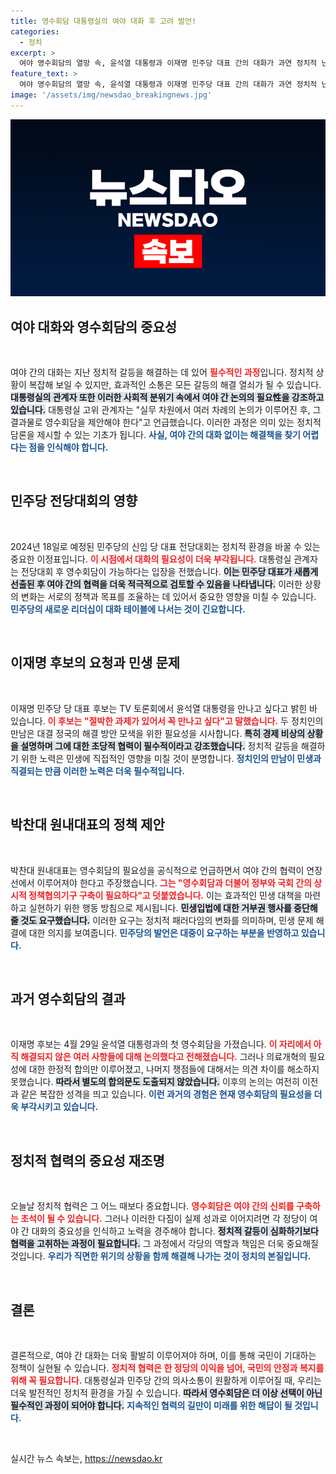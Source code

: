 ```yaml
---
title: 영수회담 대통령실의 여야 대화 후 고려 발언!
categories:
  - 정치
excerpt: >
  여야 영수회담의 열망 속, 윤석열 대통령과 이재명 민주당 대표 간의 대화가 과연 정치적 난제를 해소할 수 있을까? 전당대회를 앞둔 민주당의 즉각적인 협의 요청에 대통령실은 실무 논의 후 검토하겠다고 밝혀, 긴장감이 감도는 상황이다.
feature_text: >
  여야 영수회담의 열망 속, 윤석열 대통령과 이재명 민주당 대표 간의 대화가 과연 정치적 난제를 해소할 수 있을까? 전당대회를 앞둔 민주당의 즉각적인 협의 요청에 대통령실은 실무 논의 후 검토하겠다고 밝혀, 긴장감이 감도는 상황이다.
image: '/assets/img/newsdao_breakingnews.jpg'
---
```


<p><img src="/assets/img/newsdao_breakingnews.jpg" alt="firstkoreanews 속보" /></p>

<h2 data-ke-size="size26">여야 대화와 영수회담의 중요성</h2>

<p data-ke-size="size16">&nbsp;</p>

<p>여야 간의 대화는 지난 정치적 갈등을 해결하는 데 있어 <b><span style="color: #ee2323;">필수적인 과정</span></b>입니다. 정치적 상황이 복잡해 보일 수 있지만, 효과적인 소통은 모든 갈등의 해결 열쇠가 될 수 있습니다. <b><span style="background-color: #21538527;">대통령실의 관계자 또한 이러한 사회적 분위기 속에서 여야 간 논의의 필요性을 강조하고 있습니다.</span></b> 대통령실 고위 관계자는 "실무 차원에서 여러 차례의 논의가 이루어진 후, 그 결과물로 영수회담을 제안해야 한다"고 언급했습니다. 이러한 과정은 의미 있는 정치적 담론을 제시할 수 있는 기초가 됩니다. <b><span style="color: #1a5490;">사실, 여야 간의 대화 없이는 해결책을 찾기 어렵다는 점을 인식해야 합니다.</span></b></p>

<p data-ke-size="size16">&nbsp;</p>

<h2 data-ke-size="size26">민주당 전당대회의 영향</h2>

<p data-ke-size="size16">&nbsp;</p>

<p>2024년 18일로 예정된 민주당의 신임 당 대표 전당대회는 정치적 환경을 바꿀 수 있는 중요한 이정표입니다. <b><span style="color: #ee2323;">이 시점에서 대화의 필요성이 더욱 부각됩니다.</span></b> 대통령실 관계자는 전당대회 후 영수회담이 가능하다는 입장을 전했습니다. <b><span style="background-color: #21538527;">이는 민주당 대표가 새롭게 선출된 후 여야 간의 협력을 더욱 적극적으로 검토할 수 있음을 나타냅니다.</span></b> 이러한 상황의 변화는 서로의 정책과 목표를 조율하는 데 있어서 중요한 영향을 미칠 수 있습니다. <b><span style="color: #1a5490;">민주당의 새로운 리더십이 대화 테이블에 나서는 것이 긴요합니다.</span></b></p>

<p data-ke-size="size16">&nbsp;</p>

<h2 data-ke-size="size26">이재명 후보의 요청과 민생 문제</h2>

<p data-ke-size="size16">&nbsp;</p>

<p>이재명 민주당 당 대표 후보는 TV 토론회에서 윤석열 대통령을 만나고 싶다고 밝힌 바 있습니다. <b><span style="color: #ee2323;">이 후보는 "절박한 과제가 있어서 꼭 만나고 싶다"고 말했습니다.</span></b> 두 정치인의 만남은 대결 정국의 해결 방안 모색을 위한 필요성을 시사합니다. <b><span style="background-color: #21538527;">특히 경제 비상의 상황을 설명하며 그에 대한 초당적 협력이 필수적이라고 강조했습니다.</span></b> 정치적 갈등을 해결하기 위한 노력은 민생에 직접적인 영향을 미칠 것이 분명합니다. <b><span style="color: #1a5490;">정치인의 만남이 민생과 직결되는 만큼 이러한 노력은 더욱 필수적입니다.</span></b></p>

<p data-ke-size="size16">&nbsp;</p>

<h2 data-ke-size="size26">박찬대 원내대표의 정책 제안</h2>

<p data-ke-size="size16">&nbsp;</p>

<p>박찬대 원내대표는 영수회담의 필요성을 공식적으로 언급하면서 여야 간의 협력이 연장선에서 이루어져야 한다고 주장했습니다. <b><span style="color: #ee2323;">그는 "영수회담과 더불어 정부와 국회 간의 상시적 정책협의기구 구축이 필요하다"고 덧붙였습니다.</span></b> 이는 효과적인 민생 대책을 마련하고 실현하기 위한 행동 방침으로 제시됩니다. <b><span style="background-color: #21538527;">민생입법에 대한 거부권 행사를 중단해줄 것도 요구했습니다.</span></b> 이러한 요구는 정치적 패러다임의 변화를 의미하며, 민생 문제 해결에 대한 의지를 보여줍니다. <b><span style="color: #1a5490;">민주당의 발언은 대중이 요구하는 부분을 반영하고 있습니다.</span></b></p>

<p data-ke-size="size16">&nbsp;</p>

<h2 data-ke-size="size26">과거 영수회담의 결과</h2>

<p data-ke-size="size16">&nbsp;</p>

<p>이재명 후보는 4월 29일 윤석열 대통령과의 첫 영수회담을 가졌습니다. <b><span style="color: #ee2323;">이 자리에서 아직 해결되지 않은 여러 사항들에 대해 논의했다고 전해졌습니다.</span></b> 그러나 의료개혁의 필요성에 대한 한정적 합의만 이루어졌고, 나머지 쟁점들에 대해서는 의견 차이를 해소하지 못했습니다. <b><span style="background-color: #21538527;">따라서 별도의 합의문도 도출되지 않았습니다.</span></b> 이후의 논의는 여전히 이전과 같은 복잡한 성격을 띄고 있습니다. <b><span style="color: #1a5490;">이런 과거의 경험은 현재 영수회담의 필요성을 더욱 부각시키고 있습니다.</span></b></p>

<p data-ke-size="size16">&nbsp;</p>

<h2 data-ke-size="size26">정치적 협력의 중요성 재조명</h2>

<p data-ke-size="size16">&nbsp;</p>

<p>오늘날 정치적 협력은 그 어느 때보다 중요합니다. <b><span style="color: #ee2323;">영수회담은 여야 간의 신뢰를 구축하는 초석이 될 수 있습니다.</span></b> 그러나 이러한 다짐이 실제 성과로 이어지려면 각 정당이 여야 간 대화의 중요성을 인식하고 노력을 경주해야 합니다. <b><span style="background-color: #21538527;">정치적 갈등이 심화하기보다 협력을 고취하는 과정이 필요합니다.</span></b> 그 과정에서 각당의 역할과 책임은 더욱 중요해질 것입니다. <b><span style="color: #1a5490;">우리가 직면한 위기의 상황을 함께 해결해 나가는 것이 정치의 본질입니다.</span></b></p>

<p data-ke-size="size16">&nbsp;</p>

<h2 data-ke-size="size26">결론</h2>

<p data-ke-size="size16">&nbsp;</p>

<p>결론적으로, 여야 간 대화는 더욱 활발히 이루어져야 하며, 이를 통해 국민이 기대하는 정책이 실현될 수 있습니다. <b><span style="color: #ee2323;">정치적 협력은 한 정당의 이익을 넘어, 국민의 안정과 복지를 위해 꼭 필요합니다.</span></b> 대통령실과 민주당 간의 의사소통이 원활하게 이루어질 때, 우리는 더욱 발전적인 정치적 환경을 가질 수 있습니다. <b><span style="background-color: #21538527;">따라서 영수회담은 더 이상 선택이 아닌 필수적인 과정이 되어야 합니다.</span></b> <b><span style="color: #1a5490;">지속적인 협력의 길만이 미래를 위한 해답이 될 것입니다.</span></b></p>

<p data-ke-size="size16">&nbsp;</p>
실시간 뉴스 속보는, <a href="https://newsdao.kr" rel="dofollow">https://newsdao.kr</a>



